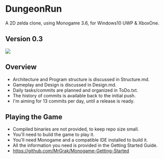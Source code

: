 # DungeonRun
A 2D zelda clone, using Monogame 3.6, for Windows10 UWP & XboxOne.  



## Version 0.3  
![](https://github.com/MrGrak/DungeonRun/blob/master/Gifs/DungeonRun0p3A.gif)  
 

## Overview  
+ Architecture and Program structure is discussed in Structure.md.
+ Gameplay and Design is discussed in Design.md.
+ Daily tasks/commits are planned and organized in ToDo.txt.
+ The history of commits is available back to the initial push.
+ I'm aiming for 13 commits per day, until a release is ready.

## Playing the Game
+ Compiled binaries are not provided, to keep repo size small.
+ You'll need to build the game to play it.
+ You'll need Monogame and a compatible IDE installed to build it.
+ All the information you need is provided in the Getting Started Guide.
+ https://github.com/MrGrak/Monogame-Getting-Started
